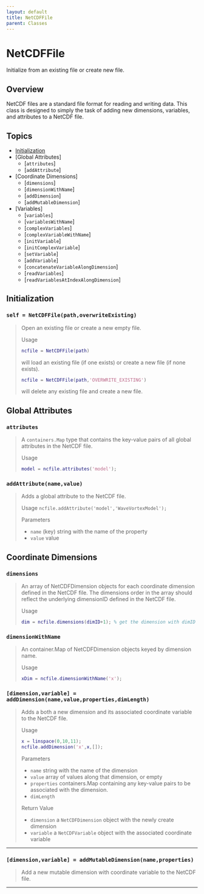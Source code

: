 ```yaml
---
layout: default
title: NetCDFFile
parent: Classes
---
```

#  NetCDFFile

Initialize from an existing file or create new file.

## Overview

NetCDF files are a standard file format for reading and writing data. This class is designed to simply the task of adding new dimensions, variables, and attributes to a NetCDF file.


## Topics
+ [Initialization](#initialization)
+ [Global Attributes]
  + [`attributes`]
  + [`addAttribute`]
+ [Coordinate Dimensions]
  + [`dimensions`]
  + [`dimensionWithName`]
  + [`addDimension`]
  + [`addMutableDimension`]
+ [Variables]
  + [`variables`]
  + [`variablesWithName`]
  + [`complexVariables`]
  + [`complexVariableWithName`]
  + [`initVariable`]
  + [`initComplexVariable`]
  + [`setVariable`]
  + [`addVariable`]
  + [`concatenateVariableAlongDimension`]
  + [`readVariables`]
  + [`readVariablesAtIndexAlongDimension`]

## Initialization

### `self = NetCDFFile(path,overwriteExisting)`
> Open an existing file or create a new empty file.
>
> Usage
> ```matlab
> ncfile = NetCDFFile(path)
> ```
> will load an existing file (if one exists) or create a new file (if none exists).
> ```matlab
> ncfile = NetCDFFile(path,'OVERWRITE_EXISTING')
> ```
> will delete any existing file and create a new file.

## Global Attributes

### `attributes`
> A `containers.Map` type that contains the key-value pairs of all global attributes in the NetCDF file.
>
> Usage
> ```matlab
> model = ncfile.attributes('model');
> ```

### `addAttribute(name,value)`
> Adds a global attribute to the NetCDF file.
>
> Usage
> `ncfile.addAttribute('model','WaveVortexModel');`
>
> Parameters
> - `name` (key) string with the name of the property
> - `value` value


## Coordinate Dimensions

### `dimensions`
> An array of NetCDFDimension objects for each coordinate dimension defined in the NetCDF file. The dimensions order in the array should reflect the underlying dimensionID defined in the NetCDF file.
>
> Usage
> ```matlab
> dim = ncfile.dimensions(dimID+1); % get the dimension with dimID
> ```

### `dimensionWithName`
> An container.Map of NetCDFDimension objects keyed by dimension name.
>
> Usage
> ```matlab
> xDim = ncfile.dimensionWithName('x');
> ```

### `[dimension,variable] = addDimension(name,value,properties,dimLength)`
> Adds a both a new dimension and its associated coordinate variable to the NetCDF file.
> 
> Usage
> ```matlab
> x = linspace(0,10,11);
> ncfile.addDimension('x',x,[]);
> ```
>
> Parameters
> - `name` string with the name of the dimension
> - `value` array of values along that dimension, or empty
> - `properties` containers.Map containing any key-value pairs to be associated with the dimension.
> - `dimLength` 
>
> Return Value
> - `dimension` a `NetCDFDimension` object with the newly create dimension
> - `variable` a `NetCDFVariable` object with the associated coordinate variable


---

### `[dimension,variable] = addMutableDimension(name,properties)`
> Add a new mutable dimension with coordinate variable to the NetCDF file.

---




